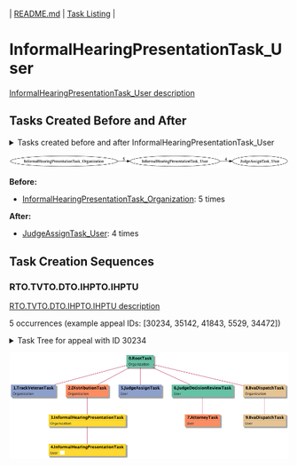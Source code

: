 | [README.md](/README.md) | [Task Listing](tasklist.md) |

# InformalHearingPresentationTask_User

[InformalHearingPresentationTask_User description](../descr/InformalHearingPresentationTask_User.md)

## Tasks Created Before and After

<details><summary>Tasks created before and after InformalHearingPresentationTask_User</summary>

```
digraph G {
rankdir="LR";
"InformalHearingPresentationTask_User" -> "JudgeAssignTask_User" [label=4]
"InformalHearingPresentationTask_Organization" -> "InformalHearingPresentationTask_User" [label=5]
}
```
</details>

![InformalHearingPresentationTask_User](dot/InformalHearingPresentationTask_User.dot.png)

**Before:**

   * [InformalHearingPresentationTask_Organization](InformalHearingPresentationTask_Organization.md): 5 times

**After:**

   * [JudgeAssignTask_User](JudgeAssignTask_User.md): 4 times

## Task Creation Sequences

### RTO.TVTO.DTO.IHPTO.IHPTU

[RTO.TVTO.DTO.IHPTO.IHPTU description](../descr/RTO.TVTO.DTO.IHPTO.IHPTU.md)

5 occurrences (example appeal IDs: [30234, 35142, 41843, 5529, 34472])

<details><summary>Task Tree for appeal with ID 30234</summary>

```
@startuml
skinparam {
  ObjectBorderColor #555
  ObjectBorderThickness 0
  ObjectFontStyle bold
  ObjectFontSize 14
  ObjectAttributeFontColor #333
  ObjectAttributeFontSize 12
}
  object 0.RootTask #66c2a5 {
Organization
}
  object 1.TrackVeteranTask #8da0cb {
Organization
}
  object 2.DistributionTask #fc8d62 {
Organization
}
  object 3.InformalHearingPresentationTask #ffd92f {
Organization
}
  object 4.InformalHearingPresentationTask #ffd92f {
User  <back:white>    </back>
}
  object 5.JudgeAssignTask #8da0cb {
User
}
  object 6.JudgeDecisionReviewTask #66c2a5 {
User
}
  object 7.AttorneyTask #fc8d62 {
User
}
  object 8.BvaDispatchTask #e5c494 {
Organization
}
  object 9.BvaDispatchTask #e5c494 {
User
}
0.RootTask -- 1.TrackVeteranTask
0.RootTask -- 2.DistributionTask
2.DistributionTask -- 3.InformalHearingPresentationTask
3.InformalHearingPresentationTask -- 4.InformalHearingPresentationTask
0.RootTask -- 5.JudgeAssignTask
0.RootTask -- 6.JudgeDecisionReviewTask
6.JudgeDecisionReviewTask -- 7.AttorneyTask
0.RootTask -- 8.BvaDispatchTask
8.BvaDispatchTask -- 9.BvaDispatchTask
@enduml
```
</details>

![RTO.TVTO.DTO.IHPTO.IHPTU-30234](uml/RTO.TVTO.DTO.IHPTO.IHPTU-30234.png)

